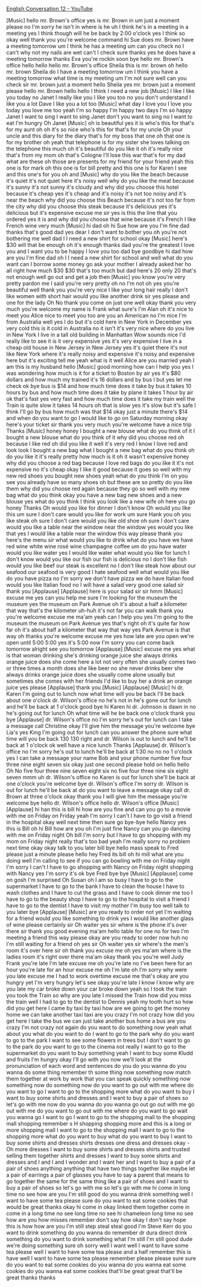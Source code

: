 [English Conversation 12 - YouTube](https://www.youtube.com/watch?v=M6IObQ4Rwtg&t=1478s)   





[Music]
hello mr. Brown's office yes is mr.
Brown in um just a moment please
no I'm sorry he isn't in where is he uh
I think he's in a meeting in a meeting
yes I think though will he be back by
2:00 o'clock yes I think so okay well
thank you you're welcome
command hi Sue
does mr. Brown have a meeting tomorrow
um I think he has a meeting um can you
check no I can't why not
my nails are wet can't I check sure
thanks
yes he does have a meeting tomorrow
thanks Eva you're rockin soon bye
hello mr. Brown's office hello hello
hello mr. Brown's office Sheila this is
mr. brown
oh hello mr. brown Sheila do I have a
meeting tomorrow um I think you have a
meeting tomorrow what time is my meeting
um I'm not sure well can you check sir
mr. brown
just a moment hello Sheila yes mr. brown
just a moment please
hello mr. Brown hello hello I think I
need a new job
[Music]
I like I like you today no Janet I
really like you I like you too no you
don't understand
I like you a lot Dave I like you a lot
too
[Music]
what day I love you I love you today
you love me too yeah I'm so happy I'm
happy two days I'm so happy Janet I want
to sing I want to sing Janet don't you
want to sing no I want to eat I'm hungry
Oh Janet
[Music]
oh is beautiful yes it is
who's this for that's for my aunt oh oh
it's so nice who's this for
that's for my uncle Oh your uncle and
this diary for the diary
that's for my boss that one oh that one
is for my brother
oh yeah
that telephone is for my sister she
loves talking on the telephone this much
oh it's beautiful
do you like it oh it's really nice
that's from my mom oh that's Cologne
I'll lose this war that's for my dad
what are these oh those are presents for
my friend for your friend yeah this one
is for mark oh this one is for bill
pretty and this one is for Karen I see
and this one's for you
oh and
[Music]
why do you like the beach
because it's quiet
it's not quiet here it's noisy well why
do you like the meat because it's sunny
it's not sunny it's cloudy and why did
you choose this hotel because it's cheap
yes it's cheap and it's noisy it's not
too noisy and it's near the beach why
did you choose this Beach because it's
not too far from the city
why did you choose this steak because
it's delicious
yes it's delicious but it's expensive
excuse me sir yes is this the line that
you ordered yes it is
and why did you choose that wine because
it's French I like French wine very much
[Music]
hi dad oh hi Sue how are you I'm fine
dad thanks that's good dad yes dear I
don't want to bother you
oh you're not bothering me well dad I I
need a new shirt for school okay
[Music]
here's $30 will that be enough
oh it's enough thanks dad you're the
greatest
I love you and I want you to be happy I
love you too dad
bye goodbye hi dad how are you I'm fine
dad oh I
I need a new shirt for school and well
what do you want can I borrow some money
go ask your mother I already asked her
ho all right how much $30 $30 that's too
much but dad here's 20 only 20 that's
not enough well go out and get a job
then
[Music]
you know you're very pretty pardon me I
said you're very pretty
oh no I'm not oh yes you're beautiful
well thank you you're very nice
I like your long hair really I don't
like women with short hair would you
like another drink sir yes please and
one for the lady Oh No thank you
come on just one well okay thank you
very much you're welcome my name is
Frank what sure's I'm Alan oh it's nice
to meet you Alice nice to meet you too
are you an American
no I'm nice I'm from Australia well yes
I do but it's cold here in New York in
December
yes very cold this is it cold in
Australia no it isn't it's very nice
where do you live in New York I live in
a tall old building in Manhattan Wow
sounds nice
I'd really like to see it is it very
expensive
yes it's very expensive I live in a
cheap old house in New Jersey in New
Jersey
yes it's quiet there it's not like New
York where it's really noisy and
expensive it's noisy and expensive here
but it's exciting
tell me yeah what is it well Alice are
you married yeah I am this is my husband
hello
[Music]
good morning how can I help you yes I
was wondering how much is it for a
ticket to Boston by air yes it's $80
dollars and how much my trained it's 16
dollars and by bus I but yes let me
check ok bye bus is $14 and how much
time does it take by bus
it takes 10 hours by bus and how much
time does it take by plane it takes 1
hour by air ok
that's fast yes very fast and how much
time does it take my train well the
Train is quite slow it takes 14 hours oh
that is slow yes it's slow but it's safe
I think I'll go by bus how much was that
$14 okay just a minute
there's $14 and when do you want to go I
would like to go on Saturday morning
okay
here's your ticket sir thank you very
much you're welcome have a nice trip
Thanks
[Music]
honey honey I bought a new blouse what
do you think of it I bought a new blouse
what do you think of it why did you
choose red oh because I like red
oh did you like it well it's very red I
know I love red and look look I bought a
new bag what I bought a new bag what do
you think oh do you like it it's really
pretty
how much is it oh it wasn't expensive
honey why did you choose a red bag
because I love red bags do you like it
it's not expensive
no it's cheap okay I like it good
because it goes so well with my new red
shoes you bought new shoes yeah what do
you think I'm on you see you already
have so many shoes oh but these are so
pretty do you like them why did you
choose red again because they go so well
with my new bag what do you think okay
you have a new bag new shoes and a new
blouse yes what do you think I think you
look like a new wife
oh here you go honey
Thanks Oh would you like for dinner
I don't know Oh would you like this um
sure
I don't care would you like for work um
sure Hank you oh you like steak oh sure
I don't care
would you like old shoe oh sure I don't
care
would you like a table near the window
near the window yes would you like that
yes I would like a table near the window
this way please thank you
here's the menu sir what would you like
to drink what do you have we have red
wine white wine rosé wine champagne
coffee um do you have water
would you like water yes I would like
water what would you like for lunch I
don't know would you like our fish our
fish is delicious no I don't like fish
would you like beef our steak is
excellent no I don't like steak how
about our seafood our seafood is very
good I hate seafood well what would you
like do you have pizza no I'm sorry we
don't have pizza we do have Italian food
would you like Italian food no I will
have a salad very good one salad sir
thank you
[Applause]
[Applause]
here is your salad sir sir
hmm
[Music]
excuse me yes can you help me sure I'm
looking for the museum the museum yes
the museum on Park Avenue oh it's about
a half a kilometer that way that's the
kilometer uh-huh it's not far you can
walk thank you you're welcome
excuse me ma'am yeah can I help you yes
I'm going to the museum the museum on
Park Avenue yes that's right oh it's
quite far how far oh it's about half a
kilometer that way that way yes
Park Avenue is that way oh thanks you're
welcome excuse me yes
how late are you open we're open until
5:00 5:00 yes
it's 5:00 now I'm sorry you can come
back tomorrow alright see you tomorrow
[Applause]
[Music]
excuse me yes what is that woman
drinking she's drinking orange juice
she always drinks orange juice does she
come here a lot
not very often she usually comes two or
three times a month
does she like beer no she never drinks
beer
she always drinks orange juice does she
usually come alone usually but sometimes
she comes with her friends I'd like to
buy her a drink an orange juice yes
please
[Applause]
thank you
[Music]
[Applause]
[Music]
hi dr. Karen I'm going out to lunch now
what time will you be back I'll be back
about one o'clock dr. Wilson's office no
he's not in he's gone out for lunch and
he'll be back at 1 o'clock good bye
hi Karen hi dr. Johnson is dawn in no
he's going out for lunch
Oh what time will he be back one o'clock
thank you bye
[Applause]
dr. Wilson's office no I'm sorry he's
out for lunch
can I take a message call Christine okay
I'll give him the message you're welcome
bye
Lia's yes King I'm going out for lunch
can you answer the phone sure what time
will you be back
130 130 right and dr. Wilson is out to
lunch and he'll be back at 1 o'clock ok
well have a nice lunch Thanks
[Applause]
dr. Wilson's office no I'm sorry he's
out to lunch he'll be back at 1:30 no no
no 1 o'clock yes I can take a message
your name Bob and your phone number five
four three nine eight seven six okay
just one second please hold on hello
hello Oh No five four three nine seven
eight six no five four three nine six
eight seven mmm uh dr. Wilson's office
no Karen is out for lunch
she'll be back at one o'clock you're
welcome
bye dr. Wilson's office I'm sorry dr.
Wilson is out for lunch he'll be back at
do you want to leave a message
okay call dr. Brown at three o'clock
okay thank you I will give him the
message you're welcome bye hello dr.
Wilson's office hello dr. Wilson's
office
[Music]
[Applause]
hi han this is bill hi how are you fine
and can you go to a movie with me on
Friday on Friday yeah I'm sorry I can't
I have to go visit a friend in the
hospital okay
well next time then sure go bye-bye
hello Nancy
yes this is Bill oh hi Bill how are you
oh I'm just fine Nancy can you go
dancing with me on Friday night Oh bill
I'm sorry but I have to go shopping with
my mom on Friday night really that's too
bad
yeah I'm really sorry no problem
next time okay okay talk to you later
bill bye
hello mass speak to Fred please just a
minute please
hello hey Fred its bill oh hi mill what
are you doing well I'm calling to see if
you can go bowling with me on Friday
night I'm sorry I can't I have to go
shopping with Nancy on Friday night
shopping with Nancy yes I'm sorry it's
ok bye Fred bye bye
[Music]
[Applause]
come on
gosh I'm surprised Oh Susan oh I am so
busy I have to go to the supermarket I
have to go to the bank I have to clean
the house I have to wash clothes and I
have to cut the grass and I have to cook
dinner me too
I have to go to the beauty shop I have
to go to the hospital to visit a friend
I have to go to the dentist I have to
visit my mother I'm busy too well
talk to you later bye
[Applause]
[Music]
are you ready to order not yet I'm
waiting for a friend would you like
something to drink yes I would like
another glass of wine please
certainly sir Oh waiter yes sir where is
the phone it's over there sir thank you
good evening ma'am
hello table for one no for two I'm
meeting a friend this way please
okay
are you ready to order now huh no I'm
still waiting for a friend oh yes sir
Oh waiter yes sir where's the men's room
it's over here sir oh thank you excuse
me oh yes ma'am where is the ladies room
it's right over there ma'am
okay thank you you're well Judy Frank
you're late I'm late excuse me oh you're
late no I've been here for an hour
you're late for an hour excuse me
oh I'm late oh I'm sorry why were you
late excuse me I had to work overtime
excuse me that's okay are you hungry yet
I'm very hungry let's see okay you're
late I know I know why are you late my
car broke down your car broke down yeah
so I took the train you took the Train
so why are you late I missed the Train
how did you miss the train
well I had to go to the dentist to
Dennis yeah my tooth hurt so how did you
get here
I came by taxi by taxi how are we going
to get the money home we can take
another taxi taxi are you crazy I'm not
crazy
how did you get here I take the bus we
can just take another bus home a bus are
you crazy I'm not crazy
not again do you want to do something
now yeah what about you what do you want
to do I want to go to the park why do
you want to go to the park I want to see
some flowers in trees but I don't want
to go to the park do you want to go to
the cinema not really I want to go to
the supermarket do you want to buy
something yeah I want to buy some
Kludd and fruits I'm hungry okay
I'll go with you now we'll look at the
pronunciation of each word and sentences
do you do you wanna do you wanna do some
thing remember th some thing now
something now match them together at
work by work that you can speak quickly
something now something now do something
now do you want to go out with me where
do you want to go I want to go to the
shopping more what do you want to buy I
want to buy some shirts and dresses and
I want to buy a pair of shoes so let's
go with me now do you wanna do you wanna
go out go out with me go out with me do
you want to go out with me where do you
want to go wait you wanna go I want to
go I want to go to the shopping mall to
the shopping mall shopping remember s H
shopping shopping more and this is a
long or more shopping mall I want to go
to the shopping mall
I want to go to the shopping more what
do you want to buy what do you want to
buy I want to buy some shirts and
dresses shirts dresses one dress and
dresses okay - Oh more dresses
I want to buy some shirts and dresses
shirts and trusted selling them together
shirts and dresses I want to buy some
shirts and dresses and I and I and I
wonder and I want her and I want to buy
a pair of a pair of shoes anything
anything that have two things together
like maybe let a pair of earrings a pair
of glasses you have to say a parent that
means to go together the same for the
same thing
like a pair of shoes and I want to buy a
pair of shoes so let's go with me so
let's go with me hi come in long time no
see how are you I'm still good do you
wanna drink something well I want to
have some tea please
sure do you want to eat some cookies
that would be great thanks okay
hi come in okay linked them together
come in come in a long time no see long
time no see
hi chameleon long time no see how are
you
how misses remember don't say how okay
I don't say hope this is how how are you
I'm still step steal steal good I'm
Steve Kerr do you want to drink
something do you wanna do remember dr
dura direct drink something
do you want to drink something what I'm
still I'm still good dude we're doing
something sure oh sorry
well I want well I want to have some tea
please
well I want to have some tea please and
a half remember this is have well I want
to have some tea please remember please
please sure sure
do you want to eat some cookies do you
wanna do you wanna eat some cookies do
you wanna eat some cookies that'll be
great great that'll be great thanks
thanks

